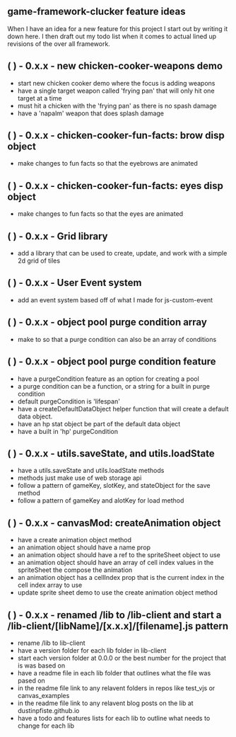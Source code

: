 ## game-framework-clucker feature ideas

When I have an idea for a new feature for this project I start out by writing it down here. I then draft out my todo list when it 
comes to actual lined up revisions of the over all framework.

## (  ) - 0.x.x - new chicken-cooker-weapons demo
* start new chicken cooker demo where the focus is adding weapons
* have a single target weapon called 'frying pan' that will only hit one target at a time
* must hit a chicken with the 'frying pan' as there is no spash damage
* have a 'napalm' weapon that does splash damage

## (  ) - 0.x.x - chicken-cooker-fun-facts: brow disp object
* make changes to fun facts so that the eyebrows are animated

## (  ) - 0.x.x - chicken-cooker-fun-facts: eyes disp object
* make changes to fun facts so that the eyes are animated

## (  ) - 0.x.x - Grid library
* add a library that can be used to create, update, and work with a simple 2d grid of tiles

## (  ) - 0.x.x - User Event system
* add an event system based off of what I made for js-custom-event

## (  ) - 0.x.x - object pool purge condition array
* make to so that a purge condition can also be an array of conditions

## (  ) - 0.x.x - object pool purge condition feature
* have a purgeCondition feature as an option for creating a pool
* a purge condition can be a function, or a string for a built in purge condition
* default purgeCondition is 'lifespan'
* have a createDefaultDataObject helper function that will create a default data object.
* have an hp stat object be part of the default data object
* have a built in 'hp' purgeCondition

## (  ) - 0.x.x - utils.saveState, and utils.loadState
* have a utils.saveState and utils.loadState methods
* methods just make use of web storage api
* follow a pattern of gameKey, slotKey, and stateObject for the save method
* follow a pattern of gameKey and alotKey for load method

## (  ) - 0.x.x - canvasMod: createAnimation object
* have a create animation object method
* an animation object should have a name prop
* an animation object should have a ref to the spriteSheet object to use
* an animation object should have an array of cell index values in the spriteSheet the compose the animation
* an animation object has a cellIndex prop that is the current index in the cell index array to use
* update sprite sheet demo to use the create animation object method

## (  ) - 0.x.x - renamed /lib to /lib-client and start a /lib-client/[libName]/[x.x.x]/[filename].js pattern
* rename /lib to lib-client
* have a version folder for each lib folder in lib-client
* start each version folder at 0.0.0 or the best number for the project that is was based on
* have a readme file in each lib folder that outlines what the file was pased on
* in the readme file link to any relavent folders in repos like test\_vjs or canvas\_examples
* in the readme file link to any relavent blog posts on the lib at dustinpfiste.github.io
* have a todo and features lists for each lib to outline what needs to change for each lib

